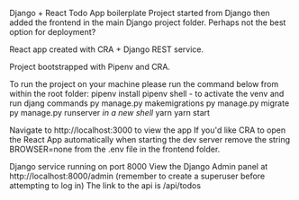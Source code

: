 Django + React Todo App boilerplate
Project started from Django then added the frontend in the main Django project folder.
Perhaps not the best option for deployment?

React app created with CRA + Django REST service.

Project bootstrapped with Pipenv and CRA.

To run the project on your machine please run the command below from within the root folder:
pipenv install
pipenv shell - to activate the venv and run djang commands
py manage.py makemigrations
py manage.py migrate
py manage.py runserver
_in a new shell_
yarn
yarn start

Navigate to http://localhost:3000 to view the app
If you'd like CRA to open the React App automatically when starting the dev server remove the string BROWSER=none from the .env file in the frontend folder.

Django service running on port 8000
View the Django Admin panel at http://localhost:8000/admin (remember to create a superuser before attempting to log in)
The link to the api is /api/todos
